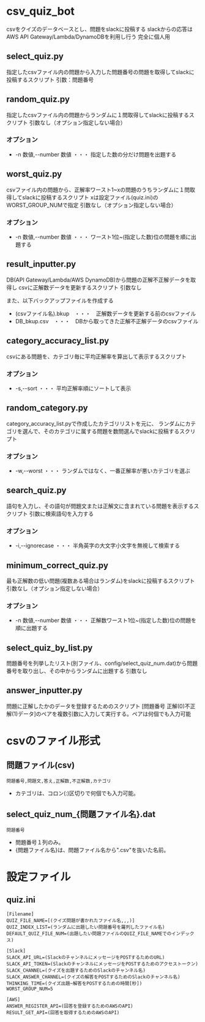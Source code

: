 # csv_quiz_bot

csvをクイズのデータベースとし、問題をslackに投稿する
slackからの応答はAWS API Gateway/Lambda/DynamoDBを利用し行う
完全に個人用

## select_quiz.py

指定したcsvファイル内の問題から入力した問題番号の問題を取得してslackに投稿するスクリプト
引数：問題番号


## random_quiz.py

指定したcsvファイル内の問題からランダムに１問取得してslackに投稿するスクリプト
引数なし（オプション指定しない場合）

### オプション

- -n 数値,--number 数値 ・・・ 指定した数の分だけ問題を出題する

## worst_quiz.py

csvファイル内の問題から、正解率ワースト1~xの問題のうちランダムに１問取得してslackに投稿するスクリプト
xは設定ファイル(quiz.ini)のWORST_GROUP_NUMで指定
引数なし（オプション指定しない場合）

### オプション

- -n 数値,--number 数値 ・・・ ワースト1位~(指定した数)位の問題を順に出題する

## result_inputter.py

DB(API Gateway/Lambda/AWS DynamoDB)から問題の正解不正解データを取得し
csvに正解数データを更新するスクリプト
引数なし

また、以下バックアップファイルを作成する
- (csvファイル名).bkup　・・・　正解数データを更新する前のcsvファイル
- DB_bkup.csv　・・・　DBから取ってきた正解不正解データのcsvファイル

## category_accuracy_list.py

csvにある問題を、カテゴリ毎に平均正解率を算出して表示するスクリプト

### オプション

- -s,--sort ・・・ 平均正解率順にソートして表示

## random_category.py

category_accuracy_list.pyで作成したカテゴリリストを元に、
ランダムにカテゴリを選んで、そのカテゴリに属する問題を数問選んでslackに投稿するスクリプト

### オプション

- -w,--worst ・・・ ランダムではなく、一番正解率が悪いカテゴリを選ぶ

## search_quiz.py

語句を入力し、その語句が問題文または正解文に含まれている問題を表示するスクリプト
引数に検索語句を入力する

### オプション

- -i,--ignorecase ・・・ 半角英字の大文字小文字を無視して検索する

## minimum_correct_quiz.py

最も正解数の低い問題(複数ある場合はランダム)をslackに投稿するスクリプト
引数なし（オプション指定しない場合）

### オプション

- -n 数値,--number 数値 ・・・ 正解数ワースト1位~(指定した数)位の問題を順に出題する


## select_quiz_by_list.py

問題番号を列挙したリスト(別ファイル、config/select_quiz_num.dat)から問題番号を取り出し、その中からランダムに出題する
引数なし


## answer_inputter.py

問題に正解したかのデータを登録するためのスクリプト
[問題番号 正解(0)不正解(1)データ]のペアを複数引数に入力して実行する。ペアは何個でも入力可能


# csvのファイル形式

## 問題ファイル(csv)

```
問題番号,問題文,答え,正解数,不正解数,カテゴリ
```

- カテゴリは、コロン(:)区切りで何個でも入力可能。


## select_quiz_num_{問題ファイル名}.dat

```
問題番号
```

- 問題番号１列のみ。
- {問題ファイル名}は、問題ファイル名から".csv"を抜いた名前。


# 設定ファイル

## quiz.ini

```
[Filename]
QUIZ_FILE_NAME=[(クイズ問題が書かれたファイル名,,,)]
QUIZ_INDEX_LIST=(ランダムに出題したい問題番号を羅列したファイル名)
DEFAULT_QUIZ_FILE_NUM=(出題したい問題ファイルのQUIZ_FILE_NAMEでのインデックス)

[Slack]
SLACK_API_URL=(SlackのチャンネルにメッセージをPOSTするためのURL)
SLACK_API_TOKEN=(SlackのチャンネルにメッセージをPOSTするためのアクセストークン)
SLACK_CHANNEL=(クイズを出題するためのSlackのチャンネル名)
SLACK_ANSWER_CHANNEL=(クイズの解答をPOSTするためのSlackのチャンネル名)
THINKING_TIME=(クイズ出題~解答をPOSTするための時間[秒])
WORST_GROUP_NUM=5

[AWS]
ANSWER_REGISTER_API=(回答を登録するためのAWSのAPI)
RESULT_GET_API=(回答を取得するためのAWSのAPI)
```